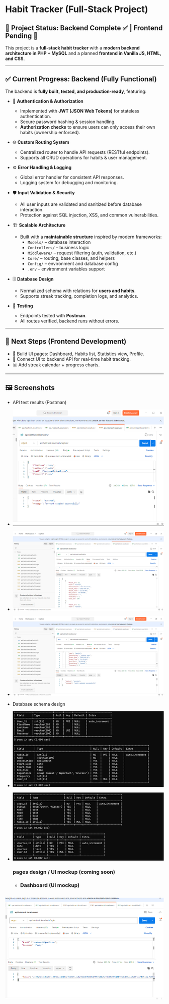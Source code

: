 # Habit Tracker (Full-Stack Project)

## 📌 Project Status: Backend Complete ✅ | Frontend Pending 🚧  

This project is a **full-stack habit tracker** with a **modern backend architecture in PHP + MySQL** and a planned **frontend in Vanilla JS, HTML, and CSS**.  

---

## ✅ Current Progress: Backend (Fully Functional)  

The backend is **fully built, tested, and production-ready**, featuring:  

- 🔐 **Authentication & Authorization**  
  - Implemented with **JWT (JSON Web Tokens)** for stateless authentication.  
  - Secure password hashing & session handling.  
  - **Authorization checks** to ensure users can only access their own habits (ownership enforced).  

- 🌐 **Custom Routing System**  
  - Centralized router to handle API requests (RESTful endpoints).  
  - Supports all CRUD operations for habits & user management.  

- ⚙️ **Error Handling & Logging**  
  - Global error handler for consistent API responses.  
  - Logging system for debugging and monitoring.  

- 🛡️ **Input Validation & Security**  
  - All user inputs are validated and sanitized before database interaction.  
  - Protection against SQL injection, XSS, and common vulnerabilities.  

- 🏗️ **Scalable Architecture**  
  - Built with a **maintainable structure** inspired by modern frameworks:  
    - `Models/` – database interaction  
    - `Controllers/` – business logic  
    - `Middleware/` – request filtering (auth, validation, etc.)  
    - `Core/` – routing, base classes, and helpers  
    - `Config/` – environment and database config  
    - `.env` – environment variables support  

- 🗄️ **Database Design**  
  - Normalized schema with relations for **users and habits**.  
  - Supports streak tracking, completion logs, and analytics.  

- 🧪 **Testing**  
  - Endpoints tested with **Postman**.  
  - All routes verified, backend runs without errors.  

---

## 🚧 Next Steps (Frontend Development)  

- 🎨 Build UI pages: Dashboard, Habits list, Statistics view, Profile.  
- 🔗 Connect UI to backend API for real-time habit tracking.  
- 📊 Add streak calendar + progress charts.  

---

## 🖼️ Screenshots 
- API test results (Postman)
- ![API Test](./Backend/storage/Screenshots/Screenshot-2025-09-23-080237.png)  
- ![API Test](./Backend/storage/Screenshots/Screenshot-2025-09-23-081407.png)  
- ![API Test](./Backend/storage/Screenshots/Screenshot-2025-09-23-081956.png)  
- Database schema design 
- ![Database schema](./Backend/storage/Screenshots/dbTables.png)
- ![Database schema](./Backend/storage/Screenshots/dbTables2.png)


  ### pages design / UI mockup (coming soon)
  - ### Dashboard (UI mockup)
![Dashboard](./Backend/storage/Screenshots/dashboard_UI.png)
---
